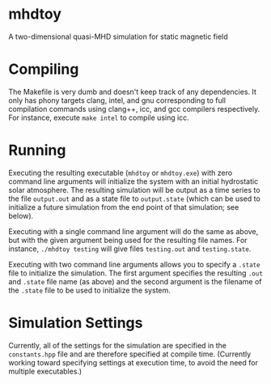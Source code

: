 # mhdtoy
A two-dimensional quasi-MHD simulation for static magnetic field

# Compiling
The Makefile is very dumb and doesn't keep track of any dependencies. It only has phony targets clang, intel, and gnu corresponding to full compilation commands using clang++, icc, and gcc compilers respectively. For instance, execute `make intel` to compile using icc.

# Running
Executing the resulting executable (`mhdtoy` or `mhdtoy.exe`) with zero command line arguments will initialize the system with an initial hydrostatic solar atmosphere. The resulting simulation will be output as a time series to the file `output.out` and as a state file to `output.state` (which can be used to initialize a future simulation from the end point of that simulation; see below).

Executing with a single command line argument will do the same as above, but with the given argument being used for the resulting file names. For instance, `./mhdtoy testing` will give files `testing.out` and `testing.state`.

Executing with two command line arguments allows you to specify a `.state` file to initialize the simulation. The first argument specifies the resulting `.out` and `.state` file name (as above) and the second argument is the filename of the `.state` file to be used to initialize the system.

# Simulation Settings
Currently, all of the settings for the simulation are specified in the `constants.hpp` file and are therefore specified at compile time. (Currently working toward specifying settings at execution time, to avoid the need for multiple executables.)
